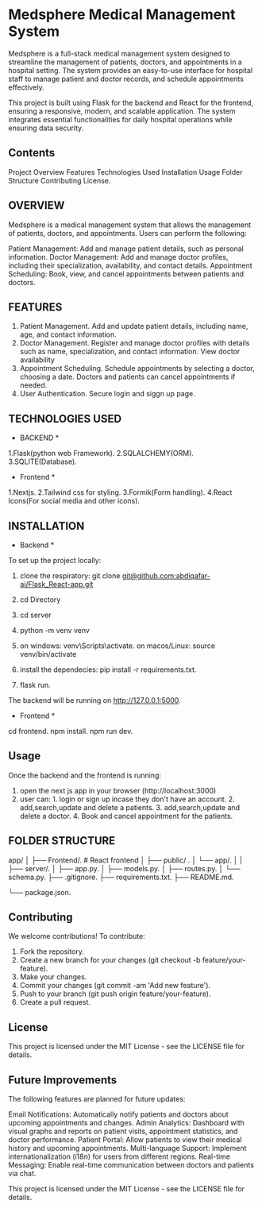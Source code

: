 # Medsphere Medical Management System

Medsphere is a full-stack medical management system designed to streamline the management of patients, doctors, and appointments in a hospital setting. The system provides an easy-to-use interface for hospital staff to manage patient and doctor records, and schedule appointments effectively.

This project is built using Flask for the backend and React for the frontend, ensuring a responsive, modern, and scalable application. The system integrates essential functionalities for daily hospital operations while ensuring data security.


## Contents

Project Overview
Features
Technologies Used
Installation
Usage
Folder Structure
Contributing
License.


## OVERVIEW

Medsphere is a medical management system that allows the management of patients, doctors, and appointments. Users can perform the following:

Patient Management: Add and manage patient details, such as personal information.
Doctor Management: Add and manage doctor profiles, including their specialization, availability, and contact details.
Appointment Scheduling: Book, view, and cancel appointments between patients and doctors.

## FEATURES

1. Patient Management.
Add and update patient details, including name, age, and contact information.
2. Doctor Management.
Register and manage doctor profiles with details such as name, specialization, and contact information.
View doctor availability
3. Appointment Scheduling.
Schedule appointments by selecting a doctor, choosing a date.
Doctors and patients can cancel appointments if needed.
4. User Authentication.
Secure login and siggn up page.

## TECHNOLOGIES USED

* BACKEND *

1.Flask(python web Framework).
2.SQLALCHEMY(ORM).
3.SQLITE(Database).

* Frontend *

1.Nextjs.
2.Tailwind css for styling.
3.Formik(Form handling).
4.React Icons(For social media and other icons).

## INSTALLATION

* Backend *

To set up the project locally:

1. clone the respiratory:
git clone [git@github.com:abdiqafar-ai/Flask_React-app.git](https://github.com/abdiqafar-ai/Flask_React-app.git)

2. cd Directory
3. cd server
4. python -m venv venv
5. on windows: venv\Scripts\activate.
   on macos/Linux: source venv/bin/activate
6. install the dependecies: pip install -r requirements.txt.
7. flask run.

The backend will be running on http://127.0.0.1:5000.

* Frontend *

cd frontend.
npm install.
npm run dev.

## Usage

Once the backend and the frontend is running:

1. open the next js app in your browser (http://localhost:3000)
2. user can:
          1. login or sign up incase they don't have an account.
          2. add,search,update and delete a patients.
          3. add,search,update and delete a doctor.
          4. Book and cancel appointment for the patients.

## FOLDER STRUCTURE

app/
│
├── Frontend/.                  # React frontend
│   ├── public/ .
│   └── app/.
│   |
├── server/.
│   ├── app.py.
│   ├── models.py.
│   ├── routes.py.
│   └── schema.py.
├── .gitignore.
├── requirements.txt.
├── README.md.

└── package.json.

## Contributing

We welcome contributions! To contribute:

1. Fork the repository.
2. Create a new branch for your changes (git checkout -b feature/your-feature).
3. Make your changes.
4. Commit your changes (git commit -am 'Add new feature').
5. Push to your branch (git push origin feature/your-feature).
6. Create a pull request.

## License

This project is licensed under the MIT License - see the LICENSE file for details.

## Future Improvements

The following features are planned for future updates:

Email Notifications: Automatically notify patients and doctors about upcoming appointments and changes.
Admin Analytics: Dashboard with visual graphs and reports on patient visits, appointment statistics, and doctor performance.
Patient Portal: Allow patients to view their medical history and upcoming appointments.
Multi-language Support: Implement internationalization (i18n) for users from different regions.
Real-time Messaging: Enable real-time communication between doctors and patients via chat.

This project is licensed under the MIT License - see the LICENSE file for details.
